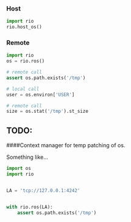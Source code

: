 ### Host
```python
import rio
rio.host_os()
```

### Remote

```python
import rio
os = rio.ros()

# remote call
assert os.path.exists('/tmp')

# local call
user = os.environ['USER']

# remote call
size = os.stat('/tmp').st_size
```
 
 
## TODO:

####Context manager for temp patching of os.

Something like...
```python
import os
import rio


LA = 'tcp://127.0.0.1:4242'


with rio.ros(LA):
    assert os.path.exists('/tmp')
```
